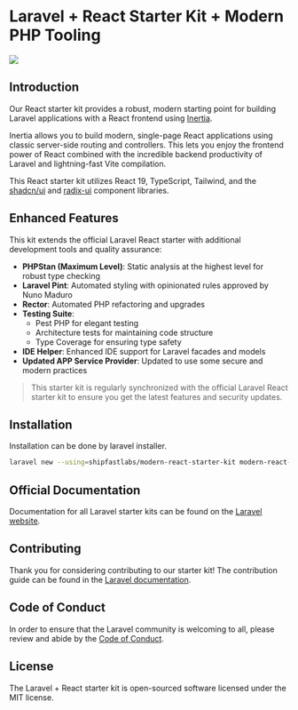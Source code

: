 # Laravel + React Starter Kit + Modern PHP Tooling

<a href="https://herd.laravel.com/new?starter-kit=shipfastlabs/modern-react-starter-kit"><img src="https://img.shields.io/badge/Install%20with%20Herd-f55247?logo=laravel&logoColor=white"></a>

## Introduction

Our React starter kit provides a robust, modern starting point for building Laravel applications with a React frontend using [Inertia](https://inertiajs.com).

Inertia allows you to build modern, single-page React applications using classic server-side routing and controllers. This lets you enjoy the frontend power of React combined with the incredible backend productivity of Laravel and lightning-fast Vite compilation.

This React starter kit utilizes React 19, TypeScript, Tailwind, and the [shadcn/ui](https://ui.shadcn.com) and [radix-ui](https://www.radix-ui.com) component libraries.

## Enhanced Features

This kit extends the official Laravel React starter with additional development tools and quality assurance:

- **PHPStan (Maximum Level)**: Static analysis at the highest level for robust type checking
- **Laravel Pint**: Automated styling with opinionated rules approved by Nuno Maduro
- **Rector**: Automated PHP refactoring and upgrades
- **Testing Suite**: 
  - Pest PHP for elegant testing
  - Architecture tests for maintaining code structure
  - Type Coverage for ensuring type safety
- **IDE Helper**: Enhanced IDE support for Laravel facades and models
- **Updated APP Service Provider**: Updated to use some secure and modern practices

> This starter kit is regularly synchronized with the official Laravel React starter kit to ensure you get the latest features and security updates.

## Installation

Installation can be done by laravel installer.

```bash
laravel new --using=shipfastlabs/modern-react-starter-kit modern-react-app
```

## Official Documentation

Documentation for all Laravel starter kits can be found on the [Laravel website](https://laravel.com/docs/starter-kits).

## Contributing

Thank you for considering contributing to our starter kit! The contribution guide can be found in the [Laravel documentation](https://laravel.com/docs/contributions).

## Code of Conduct

In order to ensure that the Laravel community is welcoming to all, please review and abide by the [Code of Conduct](https://laravel.com/docs/contributions#code-of-conduct).

## License

The Laravel + React starter kit is open-sourced software licensed under the MIT license.
